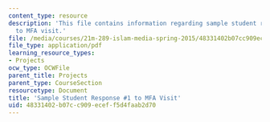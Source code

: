 ```yaml
---
content_type: resource
description: 'This file contains information regarding sample student response #1
  to MFA visit.'
file: /media/courses/21m-289-islam-media-spring-2015/48331402b07cc909eceff5d4faab2d70_MIT21M_289S15_assnMFA_ex1.pdf
file_type: application/pdf
learning_resource_types:
- Projects
ocw_type: OCWFile
parent_title: Projects
parent_type: CourseSection
resourcetype: Document
title: 'Sample Student Response #1 to MFA Visit'
uid: 48331402-b07c-c909-ecef-f5d4faab2d70
---
```

